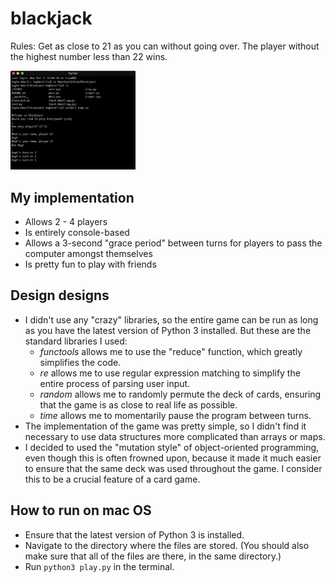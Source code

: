 # blackjack
Rules: Get as close to 21 as you can without going over. The player without the highest number less than 22 wins.

<img src="blackjack_ui.png" alt="user interface" width="200"/>

## My implementation
- Allows 2 - 4 players
- Is entirely console-based
- Allows a 3-second "grace period" between turns for players to pass the computer amongst themselves
- Is pretty fun to play with friends

## Design designs
- I didn't use any "crazy" libraries, so the entire game can be run as long as you have the latest version of Python 3 installed. But these are the standard libraries I used:
  - *functools* allows me to use the "reduce" function, which greatly simplifies the code.
  - *re* allows me to use regular expression matching to simplify the entire process of parsing user input.
  - *random* allows me to randomly permute the deck of cards, ensuring that the game is as close to real life as possible.
  - *time* allows me to momentarily pause the program between turns.
- The implementation of the game was pretty simple, so I didn't find it necessary to use data structures more complicated than arrays or maps.
- I decided to used the "mutation style" of object-oriented programming, even though this is often frowned upon, because it made it much easier to ensure that the same deck was used throughout the game.  I consider this to be a crucial feature of a card game.

## How to run on mac OS
- Ensure that the latest version of Python 3 is installed.
- Navigate to the directory where the files are stored. (You should also make sure that all of the files are there, in the same directory.)
- Run `python3 play.py` in the terminal.
